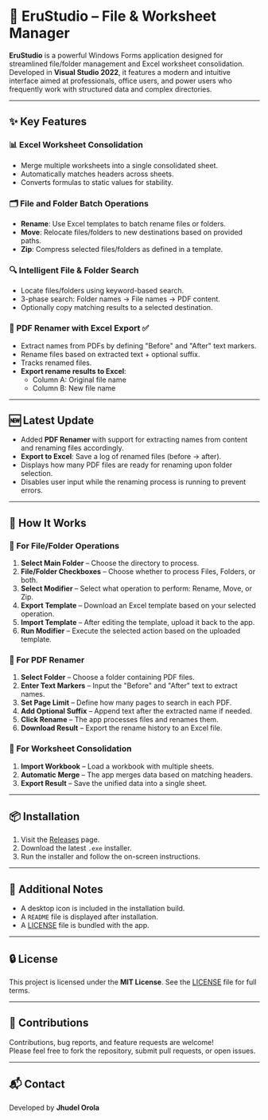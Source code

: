 # 📁 EruStudio – File & Worksheet Manager

**EruStudio** is a powerful Windows Forms application designed for streamlined file/folder management and Excel worksheet consolidation. Developed in **Visual Studio 2022**, it features a modern and intuitive interface aimed at professionals, office users, and power users who frequently work with structured data and complex directories.

---

## ✨ Key Features

### 📊 Excel Worksheet Consolidation
- Merge multiple worksheets into a single consolidated sheet.
- Automatically matches headers across sheets.
- Converts formulas to static values for stability.

### 🗂 File and Folder Batch Operations
- **Rename**: Use Excel templates to batch rename files or folders.
- **Move**: Relocate files/folders to new destinations based on provided paths.
- **Zip**: Compress selected files/folders as defined in a template.

### 🔍 Intelligent File & Folder Search
- Locate files/folders using keyword-based search.
- 3-phase search: Folder names → File names → PDF content.
- Optionally copy matching results to a selected destination.

### 📝 PDF Renamer with Excel Export ✅
- Extract names from PDFs by defining "Before" and "After" text markers.
- Rename files based on extracted text + optional suffix.
- Tracks renamed files.
- **Export rename results to Excel**:
  - Column A: Original file name
  - Column B: New file name

---

## 🆕 Latest Update

- Added **PDF Renamer** with support for extracting names from content and renaming files accordingly.
- **Export to Excel**: Save a log of renamed files (before → after).
- Displays how many PDF files are ready for renaming upon folder selection.
- Disables user input while the renaming process is running to prevent errors.

---

## 🧰 How It Works

### 🔧 For File/Folder Operations
1. **Select Main Folder** – Choose the directory to process.
2. **File/Folder Checkboxes** – Choose whether to process Files, Folders, or both.
3. **Select Modifier** – Select what operation to perform: Rename, Move, or Zip.
4. **Export Template** – Download an Excel template based on your selected operation.
5. **Import Template** – After editing the template, upload it back to the app.
6. **Run Modifier** – Execute the selected action based on the uploaded template.

### 📝 For PDF Renamer
1. **Select Folder** – Choose a folder containing PDF files.
2. **Enter Text Markers** – Input the "Before" and "After" text to extract names.
3. **Set Page Limit** – Define how many pages to search in each PDF.
4. **Add Optional Suffix** – Append text after the extracted name if needed.
5. **Click Rename** – The app processes files and renames them.
6. **Download Result** – Export the rename history to an Excel file.

### 📑 For Worksheet Consolidation
1. **Import Workbook** – Load a workbook with multiple sheets.
2. **Automatic Merge** – The app merges data based on matching headers.
3. **Export Result** – Save the unified data into a single sheet.

---

## 📦 Installation

1. Visit the [Releases](https://github.com/jhudel26/EruStudio/releases/tag/V.1) page.
2. Download the latest `.exe` installer.
3. Run the installer and follow the on-screen instructions.

---

## 🧾 Additional Notes

- A desktop icon is included in the installation build.
- A `README` file is displayed after installation.
- A [LICENSE](https://github.com/jhudel26/EruStudio/blob/master/LICENSE.txt) file is bundled with the app.

---

## 🔒 License

This project is licensed under the **MIT License**. See the [LICENSE](https://github.com/jhudel26/EruStudio/blob/master/LICENSE.txt) file for full terms.

---

## 🤝 Contributions

Contributions, bug reports, and feature requests are welcome!  
Please feel free to fork the repository, submit pull requests, or open issues.

---

## 📬 Contact

Developed by **Jhudel Orola**  

